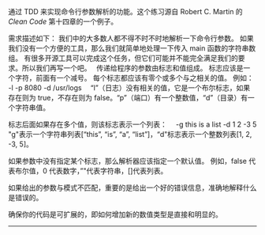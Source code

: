 通过 TDD 来实现命令行参数解析的功能。这个练习源自 Robert C. Martin 的 *Clean Code* 第十四章的一个例子。

需求描述如下：
我们中的大多数人都不得不时不时地解析一下命令行参数。
如果我们没有一个方便的工具，那么我们就简单地处理一下传入 main 函数的字符串数组。
有很多开源工具可以完成这个任务，但它们可能并不能完全满足我们的要求。所以我们再写一个吧。　
  传递给程序的参数由标志和值组成。
  标志应该是一个字符，前面有一个减号。
  每个标志都应该有零个或多个与之相关的值。
  例如：　
      -l -p 8080 -d /usr/logs　
  “l”（日志）没有相关的值，它是一个布尔标志，如果存在则为 true，不存在则为 false。“p”（端口）有一个整数值，“d”（目录）有一个字符串值。

  标志后面如果存在多个值，则该标志表示一个列表：　
      -g this is a list -d 1 2 -3 5　
  "g"表示一个字符串列表[“this”, “is”, “a”, “list”]，“d"标志表示一个整数列表[1, 2, -3, 5]。　
  
如果参数中没有指定某个标志，那么解析器应该指定一个默认值。
例如，false 代表布尔值，0 代表数字，”"代表字符串，[]代表列表。

如果给出的参数与模式不匹配，重要的是给出一个好的错误信息，准确地解释什么是错误的。　

确保你的代码是可扩展的，即如何增加新的数值类型是直接和明显的。


---

